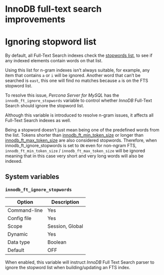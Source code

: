 # InnoDB full-text search improvements

# Ignoring stopword list

By default, all Full-Text Search indexes check the [stopwords list], to see if any indexed elements contain words on that list.

Using this list for n-gram indexes isn’t always suitable, for example, any
item that contains `a` or `i` will be ignored. Another word that can’t be
searched is `east`, this one will find no matches because `a` is on the
FTS stopword list.

To resolve this issue, *Percona Server for MySQL* has the
`innodb_ft_ignore_stopwords` variable to control whether
*InnoDB* Full-Text Search should ignore the stopword list.

Although this variable is introduced to resolve n-gram issues, it affects all Full-Text Search indexes as well.

Being a stopword doesn’t just mean being one of the predefined
words from the list. Tokens shorter than [innodb_ft_min_token_size] or longer than [innodb_ft_max_token_size] are also considered stopwords. Therefore, when
innodb_ft_ignore_stopwords is set to `ON` even for non-ngram
FTS, `innodb_ft_min_token_size` / `innodb_ft_max_token_size` will be
ignored meaning that in this case very short and very long words will
also be indexed.

## System variables

### `innodb_ft_ignore_stopwords`

| Option       | Description     |
|--------------|-----------------|
| Command-line | Yes             |
| Config file  | Yes             |
| Scope        | Session, Global |
| Dynamic      | Yes             |
| Data type    | Boolean         |
| Default      | OFF             |

When enabled, this variable will instruct *InnoDB* Full Text Search parser to ignore the stopword list when building/updating an FTS index.

[stopwords list]: https://dev.mysql.com/doc/refman/{{vers}}/en/fulltext-stopwords.html
[innodb_ft_min_token_size]: https://dev.mysql.com/doc/refman/{{vers}}/en/innodb-parameters.html#sysvar_innodb_ft_min_token_size
[innodb_ft_max_token_size]: https://dev.mysql.com/doc/refman/{{vers}}/en/innodb-parameters.html#sysvar_innodb_ft_max_token_size